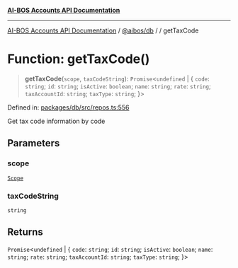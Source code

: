 [**AI-BOS Accounts API Documentation**](../../../README.md)

***

[AI-BOS Accounts API Documentation](../../../README.md) / [@aibos/db](../README.md) / [](../README.md) / getTaxCode

# Function: getTaxCode()

> **getTaxCode**(`scope`, `taxCodeString`): `Promise`\<`undefined` \| \{ `code`: `string`; `id`: `string`; `isActive`: `boolean`; `name`: `string`; `rate`: `string`; `taxAccountId`: `string`; `taxType`: `string`; \}\>

Defined in: [packages/db/src/repos.ts:556](https://github.com/pohlai88/accounts/blob/48103fb36d28b2b9bfb33472b6de2f719773cde9/packages/db/src/repos.ts#L556)

Get tax code information by code

## Parameters

### scope

[`Scope`](../interfaces/Scope.md)

### taxCodeString

`string`

## Returns

`Promise`\<`undefined` \| \{ `code`: `string`; `id`: `string`; `isActive`: `boolean`; `name`: `string`; `rate`: `string`; `taxAccountId`: `string`; `taxType`: `string`; \}\>
